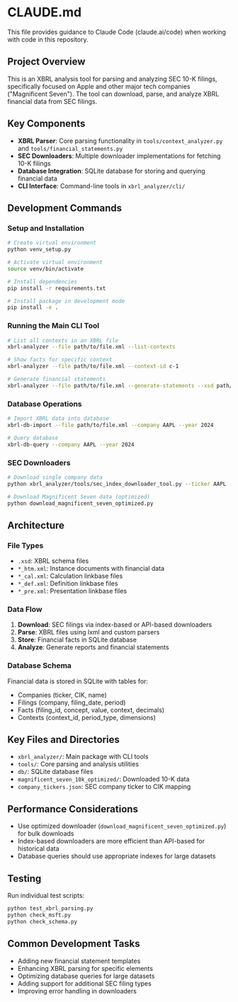 # CLAUDE.md

This file provides guidance to Claude Code (claude.ai/code) when working with code in this repository.

## Project Overview

This is an XBRL analysis tool for parsing and analyzing SEC 10-K filings, specifically focused on Apple and other major tech companies ("Magnificent Seven"). The tool can download, parse, and analyze XBRL financial data from SEC filings.

## Key Components

- **XBRL Parser**: Core parsing functionality in `tools/context_analyzer.py` and `tools/financial_statements.py`
- **SEC Downloaders**: Multiple downloader implementations for fetching 10-K filings
- **Database Integration**: SQLite database for storing and querying financial data
- **CLI Interface**: Command-line tools in `xbrl_analyzer/cli/`

## Development Commands

### Setup and Installation
```bash
# Create virtual environment
python venv_setup.py

# Activate virtual environment
source venv/bin/activate

# Install dependencies
pip install -r requirements.txt

# Install package in development mode
pip install -e .
```

### Running the Main CLI Tool
```bash
# List all contexts in an XBRL file
xbrl-analyzer --file path/to/file.xml --list-contexts

# Show facts for specific context
xbrl-analyzer --file path/to/file.xml --context-id c-1

# Generate financial statements
xbrl-analyzer --file path/to/file.xml --generate-statements --xsd path/to/schema.xsd --definition path/to/def.xml
```

### Database Operations
```bash
# Import XBRL data into database
xbrl-db-import --file path/to/file.xml --company AAPL --year 2024

# Query database
xbrl-db-query --company AAPL --year 2024
```

### SEC Downloaders
```bash
# Download single company data
python xbrl_analyzer/tools/sec_index_downloader_tool.py --ticker AAPL

# Download Magnificent Seven data (optimized)
python download_magnificent_seven_optimized.py
```

## Architecture

### File Types
- `.xsd`: XBRL schema files
- `*_htm.xml`: Instance documents with financial data
- `*_cal.xml`: Calculation linkbase files
- `*_def.xml`: Definition linkbase files
- `*_pre.xml`: Presentation linkbase files

### Data Flow
1. **Download**: SEC filings via index-based or API-based downloaders
2. **Parse**: XBRL files using lxml and custom parsers
3. **Store**: Financial facts in SQLite database
4. **Analyze**: Generate reports and financial statements

### Database Schema
Financial data is stored in SQLite with tables for:
- Companies (ticker, CIK, name)
- Filings (company, filing_date, period)
- Facts (filing_id, concept, value, context, decimals)
- Contexts (context_id, period_type, dimensions)

## Key Files and Directories

- `xbrl_analyzer/`: Main package with CLI tools
- `tools/`: Core parsing and analysis utilities
- `db/`: SQLite database files
- `magnificent_seven_10k_optimized/`: Downloaded 10-K data
- `company_tickers.json`: SEC company ticker to CIK mapping

## Performance Considerations

- Use optimized downloader (`download_magnificent_seven_optimized.py`) for bulk downloads
- Index-based downloaders are more efficient than API-based for historical data
- Database queries should use appropriate indexes for large datasets

## Testing

Run individual test scripts:
```bash
python test_xbrl_parsing.py
python check_msft.py
python check_schema.py
```

## Common Development Tasks

- Adding new financial statement templates
- Enhancing XBRL parsing for specific elements
- Optimizing database queries for large datasets
- Adding support for additional SEC filing types
- Improving error handling in downloaders